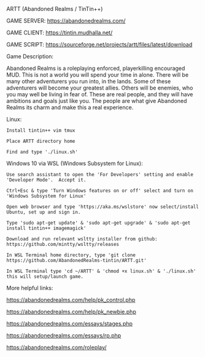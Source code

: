 ARTT (Abandoned Realms / TinTin++)

GAME SERVER: https://abandonedrealms.com/

GAME CLIENT: https://tintin.mudhalla.net/

GAME SCRIPT: https://sourceforge.net/projects/artt/files/latest/download

Game Description:

Abandoned Realms is a roleplaying enforced, playerkilling encouraged
MUD.  This is not a world you will spend your time in alone.  There
will be many other adventurers you run into, in the lands.  Some of
these adventurers will become your greatest allies.  Others will be
enemies, who you may well be living in fear of.  These are real people,
and they will have ambitions and goals just like you.  The people are
what give Abandoned Realms its charm and make this a real experience.

Linux:

    Install tintin++ vim tmux

    Place ARTT directory home

    Find and type './linux.sh'

Windows 10 via WSL (Windows Subsystem for Linux):

    Use search assistant to open the 'For Developers' setting and enable 'Developer Mode'.  Accept it.

    Ctrl+Esc & type 'Turn Windows features on or off' select and turn on 'Windows Subsystem for Linux'

    Open web browser and type 'https://aka.ms/wslstore' now select/install Ubuntu, set up and sign in.

    Type 'sudo apt-get update' & 'sudo apt-get upgrade' & 'sudo apt-get install tintin++ imagemagick'

    Download and run relevant wsltty installer from github: https://github.com/mintty/wsltty/releases

    In WSL Terminal home directory, type 'git clone https://github.com/AbandonedRealms-tintin/ARTT.git'

    In WSL Terminal type 'cd ~/ARTT' & 'chmod +x linux.sh' & './linux.sh' this will setup/launch game.

More helpful links:

https://abandonedrealms.com/help/pk_control.php

https://abandonedrealms.com/help/pk_newbie.php

https://abandonedrealms.com/essays/stages.php

https://abandonedrealms.com/essays/rp.php

https://abandonedrealms.com/roleplay/ 
